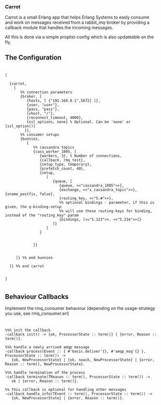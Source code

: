 ### Carrot

Carrot is a small Erlang app that helps Erlang Systems to easly consume and work on messages 
received from a rabbit_mq-broker by providing a callback module that handles the incoming messages.

All this is done via a simple proplist-config which is also updateable on the fly.



## The Configuration

#

    [

      {carrot,
        [
           %% connection parameters
           {broker, [
              {hosts, [ {"192.168.0.1",5672} ]},
              {user, "user"},
              {pass, "pass"},
              {vhost, "/"},
              {reconnect_timeout, 4000},
              {ssl_options, none} % Optional. Can be 'none' or [ssl_option()]
             ]},
           %% consumer setups
           {bunnies,
              [
                 %% cassandra topics
                 {cass_worker_1005, [
                    {workers, 3}, % Number of connections,
                    {callback, rmq_test},
                    {setup_type, temporary},
                    {prefetch_count, 40},
                    {setup,
                       [
                          {queue, [
                             {queue, <<"cassandra_1005">>},
                             {exchange, <<"x_cassandra_topic">>}, {xname_postfix, false},
                             {routing_key, <<"5.#">>},
                             %% optional bindings - parameter, if this is given, the q-binding-setup
                             %% will use these routing-keys for binding, instead of the "routing_key" param
                             {bindings, [<<"5.123">>, <<"5.234">>]}
                          ]}
                       ]
                    }


                 ]}


         ]} %% end bunnies

      ]} %% end carrot


    ]

#

## Behaviour Callbacks

Implement the rmq_consumer behaviour (depending on the usage-strategy you use, see rmq_consumer.erl)

#

    %%% init the callback
    -callback init() -> {ok, ProcessorState :: term()} | {error, Reason :: term()}.

    %%% handle a newly arrived amqp message
    -callback process(Event :: { #'basic.deliver'{}, #'amqp_msg'{} }, ProcessorState :: term()) ->
       {ok, NewProcessorState} | {ok, noack, NewProcessorState} | {error, Reason :: term(), NewProcessorState}.

    %%% handle termination of the process
    -callback terminate(TReason :: term(), ProcessorState :: term()) ->
       ok | {error, Reason :: term()}.

    %% this callback is optional for handling other messages
    -callback handle_info(TEvent :: term(), ProcessorState :: term()) ->
       {ok, NewProcessorState} | {error, Reason :: term()}.

#

